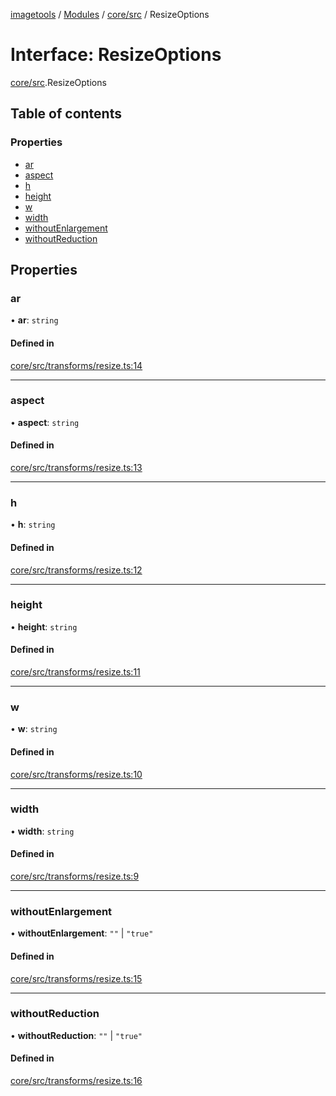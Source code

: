 [imagetools](../README.md) / [Modules](../modules.md) / [core/src](../modules/core_src.md) / ResizeOptions

# Interface: ResizeOptions

[core/src](../modules/core_src.md).ResizeOptions

## Table of contents

### Properties

- [ar](core_src.ResizeOptions.md#ar)
- [aspect](core_src.ResizeOptions.md#aspect)
- [h](core_src.ResizeOptions.md#h)
- [height](core_src.ResizeOptions.md#height)
- [w](core_src.ResizeOptions.md#w)
- [width](core_src.ResizeOptions.md#width)
- [withoutEnlargement](core_src.ResizeOptions.md#withoutenlargement)
- [withoutReduction](core_src.ResizeOptions.md#withoutreduction)

## Properties

### ar

• **ar**: `string`

#### Defined in

[core/src/transforms/resize.ts:14](https://github.com/JonasKruckenberg/imagetools/blob/6842c73/packages/core/src/transforms/resize.ts#L14)

___

### aspect

• **aspect**: `string`

#### Defined in

[core/src/transforms/resize.ts:13](https://github.com/JonasKruckenberg/imagetools/blob/6842c73/packages/core/src/transforms/resize.ts#L13)

___

### h

• **h**: `string`

#### Defined in

[core/src/transforms/resize.ts:12](https://github.com/JonasKruckenberg/imagetools/blob/6842c73/packages/core/src/transforms/resize.ts#L12)

___

### height

• **height**: `string`

#### Defined in

[core/src/transforms/resize.ts:11](https://github.com/JonasKruckenberg/imagetools/blob/6842c73/packages/core/src/transforms/resize.ts#L11)

___

### w

• **w**: `string`

#### Defined in

[core/src/transforms/resize.ts:10](https://github.com/JonasKruckenberg/imagetools/blob/6842c73/packages/core/src/transforms/resize.ts#L10)

___

### width

• **width**: `string`

#### Defined in

[core/src/transforms/resize.ts:9](https://github.com/JonasKruckenberg/imagetools/blob/6842c73/packages/core/src/transforms/resize.ts#L9)

___

### withoutEnlargement

• **withoutEnlargement**: ``""`` \| ``"true"``

#### Defined in

[core/src/transforms/resize.ts:15](https://github.com/JonasKruckenberg/imagetools/blob/6842c73/packages/core/src/transforms/resize.ts#L15)

___

### withoutReduction

• **withoutReduction**: ``""`` \| ``"true"``

#### Defined in

[core/src/transforms/resize.ts:16](https://github.com/JonasKruckenberg/imagetools/blob/6842c73/packages/core/src/transforms/resize.ts#L16)
